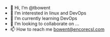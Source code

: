- 👋 Hi, I’m @tbowent
- 👀 I’m interested in linux and DevOps
- 🌱 I’m currently learning DevOps
- 💞️ I’m looking to collaborate on ...
- 📫 How to reach me bowent@encorecsl.com

<!---
tbowent/tbowent is a ✨ special ✨ repository because its `README.md` (this file) appears on your GitHub profile.
You can click the Preview link to take a look at your changes.
--->
